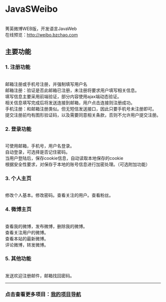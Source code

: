 # JavaSWeibo
<br/>菁英微博WEB版，开发语言JavaWeb
<br/>在线预览：http://weibo.bzchao.com

## 主要功能

### 1.	注册功能
<br/>邮箱注册或手机号注册，并强制填写用户名
<br/>邮箱注册：验证是否此邮箱已注册，未注册将要求用户填写相关信息。
<br />填写信息主要采用前端验证，部分内容使用ajax端动态验证。
<br />相关信息填写完成后将发送连接到邮箱，用户点击连接则注册成功。
<br />手机注册：和邮箱注册类似。但无短信发送接口，因此只要手机号未注册即可。
<br />提交注册前均有图形验证码，以及需要同意相关条款，否则不允许用户提交注册。
### 2.	登录功能
<br />可使用邮箱，手机号，用户名登录。
<br />自动登录，可选择是否记住密码。
<br />当用户登陆后，保存cookie信息，自动读取本地保存的cookie
<br />根据安全性要求，对保存于本地的账号信息进行加密处理。（可选附加功能）
### 3.	个人主页
<br />修改个人基本。修改密码。查看关注的用户。查看粉丝。
### 4.	微博主页
<br />查看我的微博，发布微博，删除我的微博。
<br />查看关注用户的微博。
<br />查看本站的最新微博。
<br />评论微博，转发微博。
### 5.	其他功能
<br />发送欢迎注册邮件，邮箱找回密码。


<hr/>  

### 点击查看更多项目：[我的项目导航](https://github.com/bzsome/mydata)
